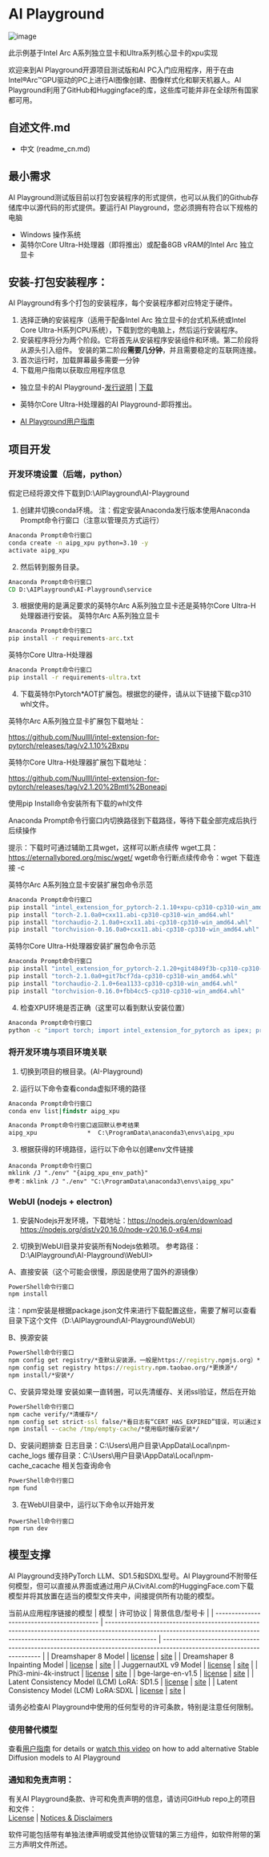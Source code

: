
# AI Playground

![image](https://github.com/user-attachments/assets/66086f2c-216e-4a79-8ff9-01e04db7e71d)

此示例基于Intel Arc A系列独立显卡和Ultra系列核心显卡的xpu实现

欢迎来到AI Playground开源项目测试版和AI PC入门应用程序，用于在由Intel®Arc™GPU驱动的PC上进行AI图像创建、图像样式化和聊天机器人。AI Playground利用了GitHub和Huggingface的库，这些库可能并非在全球所有国家都可用。

## 自述文件.md
- 中文 (readme_cn.md)

## 最小需求
AI Playground测试版目前以打包安装程序的形式提供，也可以从我们的Github存储库中以源代码的形式提供。要运行AI Playground，您必须拥有符合以下规格的电脑

*	Windows 操作系统
*	英特尔Core Ultra-H处理器（即将推出）或配备8GB vRAM的Intel Arc 独立显卡

## 安装-打包安装程序： 
AI Playground有多个打包的安装程序，每个安装程序都对应特定于硬件。
1. 选择正确的安装程序（适用于配备Intel Arc 独立显卡的台式机系统或Intel Core Ultra-H系列CPU系统），下载到您的电脑上，然后运行安装程序。
2. 安装程序将分为两个阶段。它将首先从安装程序安装组件和环境。第二阶段将从源头引入组件。</b >
安装的第二阶段**需要几分钟**，并且需要稳定的互联网连接。
3. 首次运行时，加载屏幕最多需要一分钟
4. 下载用户指南以获取应用程序信息

*	独立显卡的AI Playground-[发行说明](https://github.com/intel/AI-Playground/releases/tag/v1.0beta) | [下载](https://github.com/intel/AI-Playground/releases/download/v1.0beta/AI.Playground-v1.0b-Desktop_dGPU.exe)

*	英特尔Core Ultra-H处理器的AI Playground-即将推出。

*	[AI Playground用户指南](https://github.com/intel/ai-playground/blob/main/AI%20Playground%20Users%20Guide.pdf)


## 项目开发
### 开发环境设置（后端，python）

假定已经将源文件下载到D:\AIPlayground\AI-Playground

1. 创建并切换conda环境。
注：假定安装Anaconda发行版本使用Anaconda Prompt命令行窗口（注意以管理员方式运行）
```cmd
Anaconda Prompt命令行窗口
conda create -n aipg_xpu python=3.10 -y
activate aipg_xpu
```

2. 然后转到服务目录。
```cmd
Anaconda Prompt命令行窗口
CD D:\AIPlayground\AI-Playground\service
```

3. 根据使用的是满足要求的英特尔Arc A系列独立显卡还是英特尔Core Ultra-H处理器进行安装。
英特尔Arc A系列独立显卡
```cmd
Anaconda Prompt命令行窗口
pip install -r requirements-arc.txt
```

英特尔Core Ultra-H处理器
```cmd
Anaconda Prompt命令行窗口
pip install -r requirements-ultra.txt
```

4. 下载英特尔Pytorch*AOT扩展包。根据您的硬件，请从以下链接下载cp310 whl文件。

英特尔Arc A系列独立显卡扩展包下载地址：

https://github.com/Nuullll/intel-extension-for-pytorch/releases/tag/v2.1.10%2Bxpu

英特尔Core Ultra-H处理器扩展包下载地址：

https://github.com/Nuullll/intel-extension-for-pytorch/releases/tag/v2.1.20%2Bmtl%2Boneapi

使用pip Install命令安装所有下载的whl文件

Anaconda Prompt命令行窗口内切换路径到下载路径，等待下载全部完成后执行后续操作

提示：下载时可通过辅助工具wget，这样可以断点续传
wget工具：https://eternallybored.org/misc/wget/
wget命令行断点续传命令：wget 下载连接 -c

英特尔Arc A系列独立显卡安装扩展包命令示范
```cmd
Anaconda Prompt命令行窗口
pip install "intel_extension_for_pytorch-2.1.10+xpu-cp310-cp310-win_amd64.whl"
pip install "torch-2.1.0a0+cxx11.abi-cp310-cp310-win_amd64.whl"
pip install "torchaudio-2.1.0a0+cxx11.abi-cp310-cp310-win_amd64.whl"
pip install "torchvision-0.16.0a0+cxx11.abi-cp310-cp310-win_amd64.whl"
```

英特尔Core Ultra-H处理器安装扩展包命令示范
```cmd
Anaconda Prompt命令行窗口
pip install "intel_extension_for_pytorch-2.1.20+git4849f3b-cp310-cp310-win_amd64.whl"
pip install "torch-2.1.0a0+git7bcf7da-cp310-cp310-win_amd64.whl"
pip install "torchaudio-2.1.0+6ea1133-cp310-cp310-win_amd64.whl"
pip install "torchvision-0.16.0+fbb4cc5-cp310-cp310-win_amd64.whl"
```

4. 检查XPU环境是否正确（这里可以看到默认安装位置）
```cmd
Anaconda Prompt命令行窗口
python -c "import torch; import intel_extension_for_pytorch as ipex; print(torch.version); print(ipex.version); [print(f'[{i}]: {torch.xpu.get_device_properties(i)}') for i in range(torch.xpu.device_count())];"
```

### 将开发环境与项目环境关联

1. 切换到项目的根目录。(AI-Playground)

2. 运行以下命令查看conda虚拟环境的路径
```cmd
Anaconda Prompt命令行窗口
conda env list|findstr aipg_xpu
```

```cmd
Anaconda Prompt命令行窗口返回默认参考结果
aipg_xpu              *  C:\ProgramData\anaconda3\envs\aipg_xpu
```

3. 根据获得的环境路径，运行以下命令以创建env文件链接
```
Anaconda Prompt命令行窗口
mklink /J "./env" "{aipg_xpu_env_path}"
参考：mklink /J "./env" "C:\ProgramData\anaconda3\envs\aipg_xpu"
```

### WebUI (nodejs + electron)

1. 安装Nodejs开发环境，下载地址：https://nodejs.org/en/download
https://nodejs.org/dist/v20.16.0/node-v20.16.0-x64.msi

2. 切换到WebUI目录并安装所有Nodejs依赖项。
参考路径：D:\AIPlayground\AI-Playground\WebUI>

A、直接安装（这个可能会很慢，原因是使用了国外的源镜像）
```cmd
PowerShell命令行窗口
npm install
``` 
注：npm安装是根据package.json文件来进行下载配置这些，需要了解可以查看目录下这个文件（D:\AIPlayground\AI-Playground\WebUI）

B、换源安装
```cmd
PowerShell命令行窗口
npm config get registry/*查默认安装源，一般是https://registry.npmjs.org）*/
npm config set registry https://registry.npm.taobao.org/*更换源*/
npm install/*安装*/
```
 
C、安装异常处理
安装如果一直转圈，可以先清缓存、关闭ssl验证，然后在开始
```cmd
PowerShell命令行窗口
npm cache verify/*清缓存*/
npm config set strict-ssl false/*看日志有“CERT_HAS_EXPIRED”错误，可以通过关闭ssl验证来解决*/
npm install --cache /tmp/empty-cache/*使用临时缓存安装*/
```

D、安装问题排查
日志目录：C:\Users\用户目录\AppData\Local\npm-cache\_logs
缓存目录：C:\Users\用户目录\AppData\Local\npm-cache\_cacache
相关包查询命令
```cmd
PowerShell命令行窗口
npm fund
```

3. 在WebUI目录中，运行以下命令以开始开发
```
PowerShell命令行窗口
npm run dev
```

## 模型支撑
AI Playground支持PyTorch LLM、SD1.5和SDXL型号。AI Playground不附带任何模型，但可以直接从界面或通过用户从CivitAI.com的HuggingFace.com下载模型并将其放置在适当的模型文件夹中，间接提供所有功能的模型。 

当前从应用程序链接的模型 
| 模型                                      | 许可协议                                                                                                                                                                      | 背景信息/型号卡                                                                                      |
| ------------------------------------------ | ---------------------------------------------------------------------------------------------------------------------------------------------------------------------------- | ---------------------------------------------------------------------------------------------------------------------- |
| Dreamshaper 8 Model                        | [license](https://huggingface.co/spaces/CompVis/stable-diffusion-license)                                             | [site](https://huggingface.co/Lykon/dreamshaper-8)                               |
| Dreamshaper 8 Inpainting Model             | [license](https://huggingface.co/spaces/CompVis/stable-diffusion-license)                                             | [site](https://huggingface.co/Lykon/dreamshaper-8-inpainting)         |
| JuggernautXL v9 Model                      | [license](https://huggingface.co/spaces/CompVis/stable-diffusion-license)                                             | [site](https://huggingface.co/RunDiffusion/Juggernaut-XL-v9)           |
| Phi3-mini-4k-instruct                      | [license](https://huggingface.co/microsoft/Phi-3-mini-4k-instruct/resolve/main/LICENSE)                 | [site](https://huggingface.co/microsoft/Phi-3-mini-4k-instruct)     |
| bge-large-en-v1.5                          | [license](https://github.com/FlagOpen/FlagEmbedding/blob/master/LICENSE)                 | [site](https://huggingface.co/BAAI/bge-large-en-v1.5)                         |
| Latent Consistency Model (LCM) LoRA: SD1.5 | [license](https://huggingface.co/stabilityai/stable-diffusion-xl-base-1.0/blob/main/LICENSE.md) | [site](https://huggingface.co/latent-consistency/lcm-lora-sdv1-5) |
| Latent Consistency Model (LCM) LoRA:SDXL   | [license](https://huggingface.co/stabilityai/stable-diffusion-xl-base-1.0/blob/main/LICENSE.md) | [site](https://huggingface.co/latent-consistency/lcm-lora-sdxl)     |

请务必检查AI Playground中使用的任何型号的许可条款，特别是注意任何限制。

### 使用替代模型
查看[用户指南](https://github.com/intel/ai-playground/blob/main/AI%20Playground%20Users%20Guide.pdf) for details or [watch this video](https://www.youtube.com/watch?v=1FXrk9Xcx2g) on how to add alternative Stable Diffusion models to AI Playground

### 通知和免责声明： 
有关AI Playground条款、许可和免责声明的信息，请访问GitHub repo上的项目和文件：</br >
[License](https://github.com/intel/ai-playground/blob/main/LICENSE) | [Notices & Disclaimers](https://github.com/intel/ai-playground/blob/main/notices-disclaimers.md)

软件可能包括带有单独法律声明或受其他协议管辖的第三方组件，如软件附带的第三方声明文件所述。
